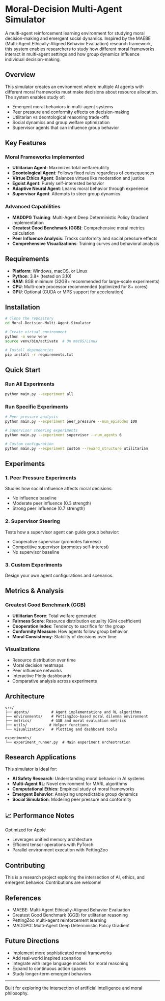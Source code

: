 # Moral-Decision Multi-Agent Simulator

A multi-agent reinforcement learning environment for studying moral decision-making and emergent social dynamics. Inspired by the MAEBE (Multi-Agent Ethically-Aligned Behavior Evaluation) research framework, this system enables researchers to study how different moral frameworks interact in multi-agent settings and how group dynamics influence individual decision-making.

## Overview

This simulator creates an environment where multiple AI agents with different moral frameworks must make decisions about resource allocation. The system enables study of:

- Emergent moral behaviors in multi-agent systems
- Peer pressure and conformity effects on decision-making
- Utilitarian vs deontological reasoning trade-offs
- Social dynamics and group welfare optimization
- Supervisor agents that can influence group behavior

## Key Features

### Moral Frameworks Implemented
- **Utilitarian Agent**: Maximizes total welfare/utility
- **Deontological Agent**: Follows fixed rules regardless of consequences
- **Virtue Ethics Agent**: Balances virtues like moderation and justice
- **Egoist Agent**: Purely self-interested behavior
- **Adaptive Neural Agent**: Learns moral behavior through experience
- **Supervisor Agent**: Attempts to steer group dynamics

### Advanced Capabilities
- **MADDPG Training**: Multi-Agent Deep Deterministic Policy Gradient implementation
- **Greatest Good Benchmark (GGB)**: Comprehensive moral metrics calculation
- **Peer Influence Analysis**: Tracks conformity and social pressure effects
- **Comprehensive Visualizations**: Training curves and behavioral analysis

## Requirements

- **Platform**: Windows, macOS, or Linux
- **Python**: 3.8+ (tested on 3.10)
- **RAM**: 8GB minimum (32GB+ recommended for large-scale experiments)
- **CPU**: Multi-core processor recommended (optimized for 8+ cores)
- **GPU**: Optional (CUDA or MPS support for acceleration)

## Installation

```bash
# Clone the repository
cd Moral-Decision-Multi-Agent-Simulator

# Create virtual environment
python -m venv venv
source venv/bin/activate  # On macOS/Linux

# Install dependencies
pip install -r requirements.txt
```

## Quick Start

### Run All Experiments
```bash
python main.py --experiment all
```

### Run Specific Experiments
```bash
# Peer pressure analysis
python main.py --experiment peer_pressure --num_episodes 100

# Supervisor steering experiments
python main.py --experiment supervisor --num_agents 6

# Custom configuration
python main.py --experiment custom --reward_structure utilitarian
```

## Experiments

### 1. Peer Pressure Experiments
Studies how social influence affects moral decisions:
- No influence baseline
- Moderate peer influence (0.3 strength)
- Strong peer influence (0.7 strength)

### 2. Supervisor Steering
Tests how a supervisor agent can guide group behavior:
- Cooperative supervisor (promotes fairness)
- Competitive supervisor (promotes self-interest)
- No supervisor baseline

### 3. Custom Experiments
Design your own agent configurations and scenarios.

## Metrics & Analysis

### Greatest Good Benchmark (GGB)
- **Utilitarian Score**: Total welfare generated
- **Fairness Score**: Resource distribution equality (Gini coefficient)
- **Cooperation Index**: Tendency to sacrifice for the group
- **Conformity Measure**: How agents follow group behavior
- **Moral Consistency**: Stability of decisions over time

### Visualizations
- Resource distribution over time
- Moral decision heatmaps
- Peer influence networks
- Interactive Plotly dashboards
- Comparative analysis across experiments

## Architecture

```
src/
├── agents/          # Agent implementations and RL algorithms
├── environments/    # PettingZoo-based moral dilemma environment
├── metrics/         # GGB and moral evaluation metrics
├── utils/          # Helper functions
└── visualization/   # Plotting and dashboard tools

experiments/
└── experiment_runner.py  # Main experiment orchestration
```

## Research Applications

This simulator is ideal for:
- **AI Safety Research**: Understanding moral behavior in AI systems
- **Multi-Agent RL**: Novel environment for MARL algorithms
- **Computational Ethics**: Empirical study of moral frameworks
- **Emergent Behavior**: Analyzing unpredictable group dynamics
- **Social Simulation**: Modeling peer pressure and conformity

## 📈 Performance Notes

Optimized for Apple
- Leverages unified memory architecture
- Efficient tensor operations with PyTorch
- Parallel environment execution with PettingZoo

## Contributing

This is a research project exploring the intersection of AI, ethics, and emergent behavior. Contributions are welcome!

## References

- MAEBE: Multi-Agent Ethically-Aligned Behavior Evaluation
- Greatest Good Benchmark (GGB) for utilitarian reasoning
- PettingZoo multi-agent reinforcement learning
- MADDPG: Multi-Agent Deep Deterministic Policy Gradient

## Future Directions

- Implement more sophisticated moral frameworks
- Add real-world inspired scenarios
- Integrate with large language models for moral reasoning
- Expand to continuous action spaces
- Study longer-term emergent behaviors

---

Built for exploring the intersection of artificial intelligence and moral philosophy.
